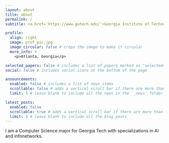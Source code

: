 ```yaml
---
layout: about
title: about
permalink: /
subtitle: <a href='https://www.gatech.edu/'>Georgia Institute of Technology</a>.225 North Ave NW, Atlanta, GA 30332. ryandoan50@gmail.com. Always Learning

profile:
  align: right
  image: prof_pic.jpg
  image_circular: false # crops the image to make it circular
  more_info: >
    <p>Atlanta, Georgia</p>

selected_papers: false # includes a list of papers marked as "selected={false}"
social: false # includes social icons at the bottom of the page

announcements:
  enabled: false # includes a list of news items
  scrollable: false # adds a vertical scroll bar if there are more than 3 news items
  limit: 5 # leave blank to include all the news in the `_news` folder

latest_posts:
  enabled: false
  scrollable: true # adds a vertical scroll bar if there are more than 3 new posts items
  limit: 3 # leave blank to include all the blog posts
---
```


I am a Computer Science major for Georgia Tech with specializations in AI and infonetworks. 
